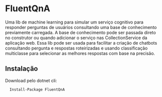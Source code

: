 # FluentQnA
Uma lib de machine learning para simular um serviço cognitivo para responder perguntas de usuários consultando uma base de conhecimento previamente carregada. A base de conhecimento pode ser passada direto no construtor ou quando adicionar o serviço nas CollectionService da aplicação web. Essa lib pode ser usada para facilitar a criação de chatbots consultando pergunta e respostas roteirizadas e usando classificação multiclasse para selecionar as melhores respostas com base na precisão.

## Instalação
Download pelo dotnet cli:  

```   
  Install-Package FluentQnA  
```
